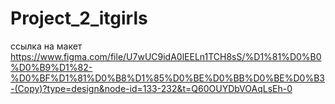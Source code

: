 # Project_2_itgirls
ссылка на макет https://www.figma.com/file/U7wUC9idA0lEELn1TCH8sS/%D1%81%D0%B0%D0%B9%D1%82-%D0%BF%D1%81%D0%B8%D1%85%D0%BE%D0%BB%D0%BE%D0%B3-(Copy)?type=design&node-id=133-232&t=Q60OUYDbVOAqLsEh-0

